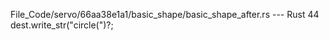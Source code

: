 File_Code/servo/66aa38e1a1/basic_shape/basic_shape_after.rs --- Rust
                                                                                                                                                            44         dest.write_str("circle(")?;

